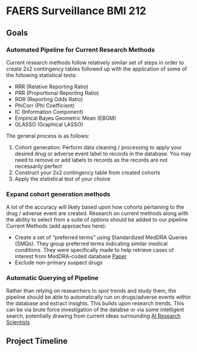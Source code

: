# FAERS Surveillance BMI 212
## Goals
### Automated Pipeline for Current Research Methods
Current research methods follow relatively similar set of steps in order to create 2x2 contingency tables followed up with the application of some of the following statistical tests:
- RRR (Relative Reporting Ratio)
- PRR (Proportional Reporting Ratio)
- ROR (Reporting Odds Ratio)
- PhiCorr (Phi Coefficient)
- IC (Information Component)
- Empirical Bayes Geometric Mean (EBGM)
- GLASSO (Graphical LASSO)

The general process is as follows:
1. Cohort generation: Perform data cleaning / processing to apply your desired drug or adverse event label to records in the database. You may need to remove or add labels to records as the records are not necessarily perfect
2. Construct your 2x2 contingency table from created cohorts
3. Apply the statistical test of your choice

### Expand cohort generation methods
A lot of the accuracy will likely based upon how cohorts pertaining 
to the drug / adverse event are created. Research on current methods along with the ability to select from a suite of options should be added to our pipeline
Current Methods (add approaches here):
- Create a set of “preferred terms” using Standardized MedDRA Queries (SMQs). They group preferred terms indicating similar medical conditions. They were specifically made to help retrieve cases of interest from MedDRA-coded database [Paper](https://ascpt.onlinelibrary.wiley.com/doi/epdf/10.1002/cpt.3139)
- Exclude non-primary suspect drugs

### Automatic Querying of Pipeline
Rather than relying on researchers to spot trends and study them, the pipeline should be able to automatically run on drugs/adverse events within the database and extract insights. This builds upon research trends. This can be via brute force investigation of the databse or via some intelligent search, potentially drawing from current ideas surrounding [AI Research Scientists](https://sakana.ai/ai-scientist/)

## Project Timeline